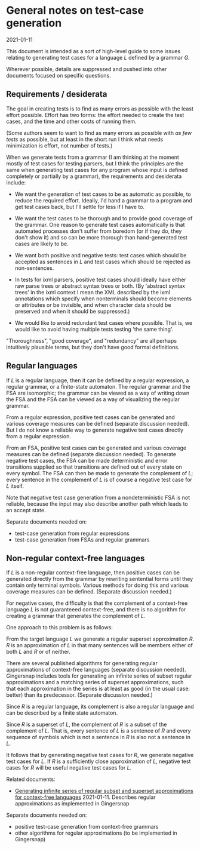 # General notes on test-case generation

2021-01-11

This document is intended as a sort of high-level guide to some issues
relating to generating test cases for a language *L* defined by a
grammar *G*.

Wherever possible, details are suppressed and pushed into other
documents focused on specific questions.


## Requirements / desiderata

The goal in creating tests is to find as many errors as possible with
the least effort possible. Effort has two forms: the effort needed to
create the test cases, and the time and other costs of running them.

(Some authors seem to want to find as many errors as possible with *as
few tests* as possible, but at least in the short run I think what
needs minimization is effort, not number of tests.)

When we generate tests from a grammar (I am thinking at the moment
mostly of test cases for testing parsers, but I think the principles
are the same when generating test cases for any program whose input is
defined completely or partially by a grammar), the requirements and
desiderata include:

* We want the generation of test cases to be as automatic as
possible, to reduce the required effort.   Ideally, I'd hand a grammar
to a program and get test cases back, but I'll settle for less if I have to.

* We want the test cases to be thorough and to provide good coverage
of the grammar. One reason to generate test cases automatically is
that automated processes don't suffer from boredom (or if they do,
they don't show it) and so can be more thorough than hand-generated
test cases are likely to be.

* We want both positive and negative tests: test cases which should be
accepted as sentences in *L* and test cases which should be rejected
as non-sentences.

* In tests for ixml parsers, positive test cases should ideally have
either raw parse trees or abstract syntax trees or both. (By 'abstract
syntax trees' in the ixml context I mean the XML described by the ixml
annotations which specify when nonterminals should become elements or
attributes or be invisible, and when character data should be
preserved and when it should be suppressed.)

* We would like to avoid redundant test cases where possible. That is,
we would like to avoid having multiple tests testing 'the same thing'.

"Thoroughness", "good coverage", and "redundancy" are all perhaps
intuitively plausible terms, but they don't have good formal
definitions.


## Regular languages 

If *L* is a regular language, then it can be defined by a regular
expression, a regular grammar, or a finite-state automaton. The
regular grammar and the FSA are isomorphic; the grammar can be viewed
as a way of writing down the FSA and the FSA can be viewed as a way of
visualizing the regular grammar.

From a regular expression, positive test cases can be generated and
various coverage measures can be defined (separate discussion needed).
But I do not know a reliable way to generate negative test cases
directly from a regular expression.

From an FSA, positive test cases can be generated and various coverage
measures can be defined (separate discussion needed). To generate
negative test cases, the FSA can be made deterministic and error
transitions supplied so that transitions are defined out of every
state on every symbol. The FSA can then be made to generate the
complement of *L*; every sentence in the complement of *L* is of
course a negative test case for *L* itself.

Note that negative test case generation from a nondeterministic FSA is
not reliable, because the input may also describe another path which
leads to an accept state.

Separate documents needed on:

* test-case generation from regular expressions
* test-case generation from FSAs and regular grammars

## Non-regular context-free languages

If *L* is a non-regular context-free language, then positive cases can
be generated directly from the grammar by rewriting sentential forms
until they contain only terminal symbols. Various methods for doing
this and various coverage measures can be defined. (Separate
discussion needed.)

For negative cases, the difficulty is that the complement of a
context-free language *L* is not guaranteeed context-free, and there
is no algorithm for creating a grammar that generates the complement
of *L*.

One approach to this problem is as follows:

From the target language *L* we generate a regular superset
approximation *R*. *R* is an approximation of *L* in that many
sentences will be members either of both *L* and *R* or of neither.

There are several published algorithms for generating regular
approximations of context-free languages (separate discussion needed).
Gingersnap includes tools for generating an infinite series of subset
regular approximations and a matching series of superset
approximations, such that each approximation in the series is at least
as good (in the usual case: better) than its predecessor. (Separate
discussion needed.)

Since *R* is a regular language, its complement is also a regular
language and can be described by a finite state automaton.

Since *R* is a superset of *L*, the complement of *R* is a subset of
the complement of *L*. That is, every sentence of *L* is a sentence
of *R* and every sequence of symbols which is not a sentence in *R* is
also not a sentence in *L*.

It follows that by generating negative test cases for *R*, we generate
negative test cases for *L*. If *R* is a sufficiently close
approximation of *L*, negative test cases for *R* will be useful
negative test cases for *L*.

Related documents:

* [Generating infinite series of regular subset and superset
approximations for context-free languages](regular-approximations.md)
2021-01-11. Describes regular approximations as implemented in
Gingersnap

Separate documents needed on: 

* positive test-case generation from context-free grammars 
* other algorithms for regular approximations (to be implemented in Gingersnap) 

